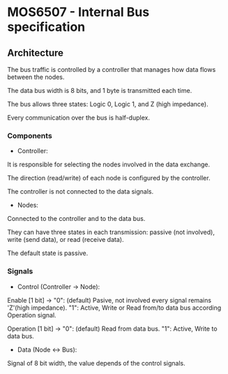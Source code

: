 
# MOS6507 - Internal Bus specification
<link rel="stylesheet" type="text/css" href="/css/style.css">


## Architecture

The bus traffic is controlled by a controller that manages how data flows between the nodes.

The data bus width is 8 bits, and 1 byte is transmitted each time.

The bus allows three states: Logic 0, Logic 1, and Z (high impedance).

Every communication over the bus is half-duplex.


### Components

- Controller:

It is responsible for selecting the nodes involved in the data exchange.

The direction (read/write) of each node is configured by the controller.

The controller is not connected to the data signals.

- Nodes:

Connected to the controller and to the data bus.

They can have three states in each transmission: passive (not involved), write (send data), or read (receive data).

The default state is passive.


### Signals

- Control (Controller -> Node):

Enable [1 bit] -> "0": (default) Pasive, not involved every signal remains 'Z'(high impedance). "1": Active, Write or Read from/to data bus according Operation signal.

Operation [1 bit] -> "0": (default) Read from data bus. "1": Active, Write to data bus.

- Data (Node <-> Bus):

Signal of 8 bit width, the value depends of the control signals.

